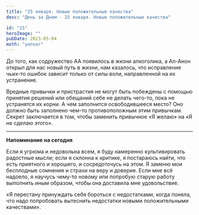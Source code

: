 ```yaml
---
title: "25 января. Новые положительные качества"
desc: "День за Днем - 25 января. Новые положительные качества"

id: "25"
heroImage: ""
pubDate: 2023-05-04
moth: "yanvar"
---
```


До того, как содружество АА появилось в жизни алкоголика, а Ал-Анон открыл для
нас новый путь в жизни, нам казалось, что исправление чьих-то ошибок зависит
только от силы воли, направленной на их устранение.

Вредные привычки и пристрастия не могут быть побеждены с помощью принятия
решений или обещаний себе не делать чего-то, пока не устранятся их корни. А
чем заполнится освободившееся место? Оно должно быть заполнено чем-то
противоположным этим привычкам. Секрет заключается в том, чтобы заменить
привычное «Я желаю» на «Я не сделаю этого».

---

**Напоминание на сегодня**

Если я угрюма и недовольна всем, я буду намеренно культивировать радостные
мысли; если я склонна к критике, я постараюсь найти, что есть приятного и
хорошего, и сосредоточусь на этом. Я заменю мои бесплодные сомнения и страхи
на веру и доверие. Если мне всё надоело, я научусь чему-то новому или попробую
старую работу выполнить иным образом, чтобы она доставила мне удовольствие.

«Я перестану принуждать себя бороться с недостатками, когда поняла, что надо
попробовать вытеснить недостатки новыми положительными качествами».
